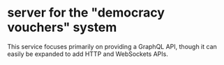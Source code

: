 # server for the "democracy vouchers" system

This service focuses primarily on providing a GraphQL API,
though it can easily be expanded to add HTTP and WebSockets APIs.

